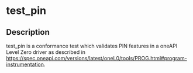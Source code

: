 # test_pin

## Description
test_pin is a conformance test which validates PIN features in a oneAPI Level Zero driver as described in https://spec.oneapi.com/versions/latest/oneL0/tools/PROG.html#program-instrumentation.
